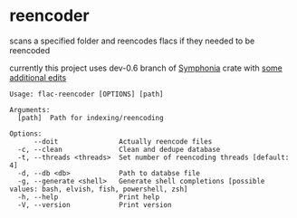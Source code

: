 # reencoder

scans a specified folder and reencodes flacs if they needed to be reencoded

currently this project uses dev-0.6 branch of [Symphonia](https://github.com/pdeljanov/Symphonia/tree/dev-0.6) crate with [some additional edits](https://github.com/pdeljanov/Symphonia/pull/387)
```
Usage: flac-reencoder [OPTIONS] [path]

Arguments:
  [path]  Path for indexing/reencoding

Options:
      --doit               Actually reencode files
  -c, --clean              Clean and dedupe database
  -t, --threads <threads>  Set number of reencoding threads [default: 4]
  -d, --db <db>            Path to databse file
  -g, --generate <shell>   Generate shell completions [possible values: bash, elvish, fish, powershell, zsh]
  -h, --help               Print help
  -V, --version            Print version
```
